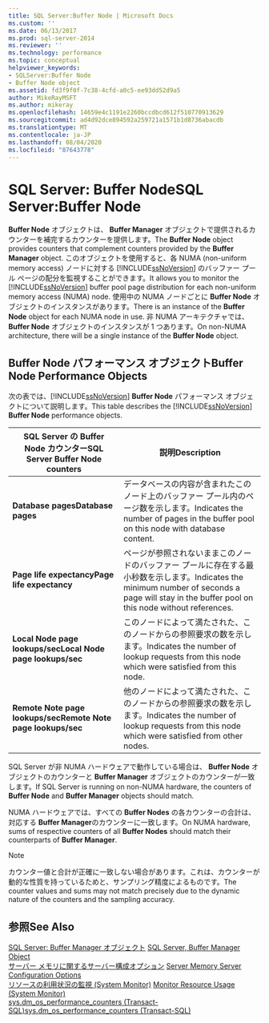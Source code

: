 ```yaml
---
title: SQL Server:Buffer Node | Microsoft Docs
ms.custom: ''
ms.date: 06/13/2017
ms.prod: sql-server-2014
ms.reviewer: ''
ms.technology: performance
ms.topic: conceptual
helpviewer_keywords:
- SQLServer:Buffer Node
- Buffer Node object
ms.assetid: fd3f9f0f-7c38-4cfd-a0c5-ee93dd52d9a5
author: MikeRayMSFT
ms.author: mikeray
ms.openlocfilehash: 14659e4c1191e2260bccdbcd612f510770913629
ms.sourcegitcommit: ad4d92dce894592a259721a1571b1d8736abacdb
ms.translationtype: MT
ms.contentlocale: ja-JP
ms.lasthandoff: 08/04/2020
ms.locfileid: "87643778"
---
```

# <a name="sql-serverbuffer-node"></a><span data-ttu-id="41e83-102">SQL Server: Buffer Node</span><span class="sxs-lookup"><span data-stu-id="41e83-102">SQL Server:Buffer Node</span></span>
  <span data-ttu-id="41e83-103">**Buffer Node** オブジェクトは、 **Buffer Manager** オブジェクトで提供されるカウンターを補完するカウンターを提供します。</span><span class="sxs-lookup"><span data-stu-id="41e83-103">The **Buffer Node** object provides counters that complement counters provided by the **Buffer Manager** object.</span></span> <span data-ttu-id="41e83-104">このオブジェクトを使用すると、各 NUMA (non-uniform memory access) ノードに対する [!INCLUDE[ssNoVersion](../../includes/ssnoversion-md.md)] のバッファー プール ページの配分を監視することができます。</span><span class="sxs-lookup"><span data-stu-id="41e83-104">It allows you to monitor the [!INCLUDE[ssNoVersion](../../includes/ssnoversion-md.md)] buffer pool page distribution for each non-uniform memory access (NUMA) node.</span></span> <span data-ttu-id="41e83-105">使用中の NUMA ノードごとに **Buffer Node** オブジェクトのインスタンスがあります。</span><span class="sxs-lookup"><span data-stu-id="41e83-105">There is an instance of the **Buffer Node** object for each NUMA node in use.</span></span> <span data-ttu-id="41e83-106">非 NUMA アーキテクチャでは、 **Buffer Node** オブジェクトのインスタンスが 1 つあります。</span><span class="sxs-lookup"><span data-stu-id="41e83-106">On non-NUMA architecture, there will be a single instance of the **Buffer Node** object.</span></span>  
  
## <a name="buffer-node-performance-objects"></a><span data-ttu-id="41e83-107">Buffer Node パフォーマンス オブジェクト</span><span class="sxs-lookup"><span data-stu-id="41e83-107">Buffer Node Performance Objects</span></span>  
 <span data-ttu-id="41e83-108">次の表では、[!INCLUDE[ssNoVersion](../../includes/ssnoversion-md.md)] **Buffer Node** パフォーマンス オブジェクトについて説明します。</span><span class="sxs-lookup"><span data-stu-id="41e83-108">This table describes the [!INCLUDE[ssNoVersion](../../includes/ssnoversion-md.md)] **Buffer Node** performance objects.</span></span>  
  
|<span data-ttu-id="41e83-109">SQL Server の Buffer Node カウンター</span><span class="sxs-lookup"><span data-stu-id="41e83-109">SQL Server Buffer Node counters</span></span>|<span data-ttu-id="41e83-110">説明</span><span class="sxs-lookup"><span data-stu-id="41e83-110">Description</span></span>|  
|-------------------------------------|-----------------|  
|<span data-ttu-id="41e83-111">**Database pages**</span><span class="sxs-lookup"><span data-stu-id="41e83-111">**Database pages**</span></span>|<span data-ttu-id="41e83-112">データベースの内容が含まれたこのノード上のバッファー プール内のページ数を示します。</span><span class="sxs-lookup"><span data-stu-id="41e83-112">Indicates the number of pages in the buffer pool on this node with database content.</span></span>|  
|<span data-ttu-id="41e83-113">**Page life expectancy**</span><span class="sxs-lookup"><span data-stu-id="41e83-113">**Page life expectancy**</span></span>|<span data-ttu-id="41e83-114">ページが参照されないままこのノードのバッファー プールに存在する最小秒数を示します。</span><span class="sxs-lookup"><span data-stu-id="41e83-114">Indicates the minimum number of seconds a page will stay in the buffer pool on this node without references.</span></span>|  
|<span data-ttu-id="41e83-115">**Local Node page lookups/sec**</span><span class="sxs-lookup"><span data-stu-id="41e83-115">**Local Node page lookups/sec**</span></span>|<span data-ttu-id="41e83-116">このノードによって満たされた、このノードからの参照要求の数を示します。</span><span class="sxs-lookup"><span data-stu-id="41e83-116">Indicates the number of lookup requests from this node which were satisfied from this node.</span></span>|  
|<span data-ttu-id="41e83-117">**Remote Note page lookups/sec**</span><span class="sxs-lookup"><span data-stu-id="41e83-117">**Remote Note page lookups/sec**</span></span>|<span data-ttu-id="41e83-118">他のノードによって満たされた、このノードからの参照要求の数を示します。</span><span class="sxs-lookup"><span data-stu-id="41e83-118">Indicates the number of lookup requests from this node which were satisfied from other nodes.</span></span>|  
  
 <span data-ttu-id="41e83-119">SQL Server が非 NUMA ハードウェアで動作している場合は、 **Buffer Node** オブジェクトのカウンターと **Buffer Manager** オブジェクトのカウンターが一致します。</span><span class="sxs-lookup"><span data-stu-id="41e83-119">If SQL Server is running on non-NUMA hardware, the counters of **Buffer Node** and **Buffer Manager** objects should match.</span></span>  
  
 <span data-ttu-id="41e83-120">NUMA ハードウェアでは、すべての **Buffer Nodes** の各カウンターの合計は、対応する **Buffer Manager**のカウンターに一致します。</span><span class="sxs-lookup"><span data-stu-id="41e83-120">On NUMA hardware, sums of respective counters of all **Buffer Nodes** should match their counterparts of **Buffer Manager**.</span></span>  
  
> [!NOTE]  
>  <span data-ttu-id="41e83-121">カウンター値と合計が正確に一致しない場合があります。これは、カウンターが動的な性質を持っているためと、サンプリング精度によるものです。</span><span class="sxs-lookup"><span data-stu-id="41e83-121">The counter values and sums may not match precisely due to the dynamic nature of the counters and the sampling accuracy.</span></span>  
  
## <a name="see-also"></a><span data-ttu-id="41e83-122">参照</span><span class="sxs-lookup"><span data-stu-id="41e83-122">See Also</span></span>  
 <span data-ttu-id="41e83-123">[SQL Server: Buffer Manager オブジェクト](sql-server-buffer-manager-object.md) </span><span class="sxs-lookup"><span data-stu-id="41e83-123">[SQL Server, Buffer Manager Object](sql-server-buffer-manager-object.md) </span></span>  
 <span data-ttu-id="41e83-124">[サーバー メモリに関するサーバー構成オプション](../../database-engine/configure-windows/server-memory-server-configuration-options.md) </span><span class="sxs-lookup"><span data-stu-id="41e83-124">[Server Memory Server Configuration Options](../../database-engine/configure-windows/server-memory-server-configuration-options.md) </span></span>  
 <span data-ttu-id="41e83-125">[リソースの利用状況の監視 &#40;System Monitor&#41;](monitor-resource-usage-system-monitor.md) </span><span class="sxs-lookup"><span data-stu-id="41e83-125">[Monitor Resource Usage &#40;System Monitor&#41;](monitor-resource-usage-system-monitor.md) </span></span>  
 [<span data-ttu-id="41e83-126">sys.dm_os_performance_counters &#40;Transact-SQL&#41;</span><span class="sxs-lookup"><span data-stu-id="41e83-126">sys.dm_os_performance_counters &#40;Transact-SQL&#41;</span></span>](/sql/relational-databases/system-dynamic-management-views/sys-dm-os-performance-counters-transact-sql)  
  
  
